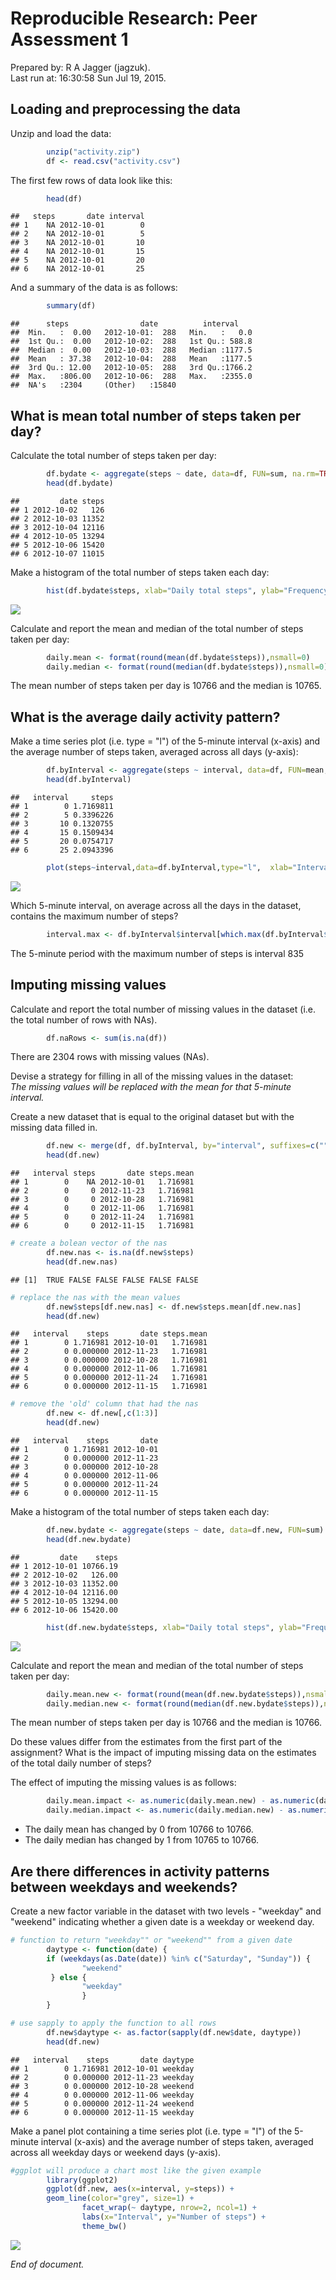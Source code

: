 # Reproducible Research: Peer Assessment 1


Prepared by: R A Jagger (jagzuk).  
Last run at: 16:30:58 Sun Jul 19, 2015.

## Loading and preprocessing the data
Unzip and load the data:



```r
        unzip("activity.zip")
        df <- read.csv("activity.csv")
```
The first few rows of data look like this:

```r
        head(df)
```

```
##   steps       date interval
## 1    NA 2012-10-01        0
## 2    NA 2012-10-01        5
## 3    NA 2012-10-01       10
## 4    NA 2012-10-01       15
## 5    NA 2012-10-01       20
## 6    NA 2012-10-01       25
```
And a summary of the data is as follows:

```r
        summary(df)
```

```
##      steps                date          interval     
##  Min.   :  0.00   2012-10-01:  288   Min.   :   0.0  
##  1st Qu.:  0.00   2012-10-02:  288   1st Qu.: 588.8  
##  Median :  0.00   2012-10-03:  288   Median :1177.5  
##  Mean   : 37.38   2012-10-04:  288   Mean   :1177.5  
##  3rd Qu.: 12.00   2012-10-05:  288   3rd Qu.:1766.2  
##  Max.   :806.00   2012-10-06:  288   Max.   :2355.0  
##  NA's   :2304     (Other)   :15840
```


## What is mean total number of steps taken per day?
Calculate the total number of steps taken per day:

```r
        df.bydate <- aggregate(steps ~ date, data=df, FUN=sum, na.rm=TRUE)
        head(df.bydate)
```

```
##         date steps
## 1 2012-10-02   126
## 2 2012-10-03 11352
## 3 2012-10-04 12116
## 4 2012-10-05 13294
## 5 2012-10-06 15420
## 6 2012-10-07 11015
```

Make a histogram of the total number of steps taken each day:


```r
        hist(df.bydate$steps, xlab="Daily total steps", ylab="Frequency (No of days)",main="Histogram: Daily total steps by Freqency")
```

![](PA1_template_files/figure-html/frequency-1.png) 

Calculate and report the mean and median of the total number of steps taken per day:


```r
        daily.mean <- format(round(mean(df.bydate$steps)),nsmall=0)
        daily.median <- format(round(median(df.bydate$steps)),nsmall=0)
```

The mean number of steps taken per day is 10766 and the median is 10765.

## What is the average daily activity pattern?

Make a time series plot (i.e. type = "l") of the 5-minute interval (x-axis) and the average number of steps taken, averaged across all days (y-axis):


```r
        df.byInterval <- aggregate(steps ~ interval, data=df, FUN=mean, na.rm=TRUE)
        head(df.byInterval)
```

```
##   interval     steps
## 1        0 1.7169811
## 2        5 0.3396226
## 3       10 0.1320755
## 4       15 0.1509434
## 5       20 0.0754717
## 6       25 2.0943396
```


```r
        plot(steps~interval,data=df.byInterval,type="l",  xlab="Interval (5 minute increments)", ylab="Mean steps per interval",  main="Mean steps per 5 minute interval")
```

![](PA1_template_files/figure-html/intervalplot-1.png) 

Which 5-minute interval, on average across all the days in the dataset, contains the maximum number of steps?


```r
        interval.max <- df.byInterval$interval[which.max(df.byInterval$steps)]
```
The 5-minute period with the maximum number of steps is interval 835

## Imputing missing values
Calculate and report the total number of missing values in the dataset (i.e. the total number of rows with NAs).


```r
        df.naRows <- sum(is.na(df)) 
```
There are 2304 rows with missing values (NAs).

Devise a strategy for filling in all of the missing values in the dataset:  
*The missing values will be replaced with the mean for that 5-minute interval.*

Create a new dataset that is equal to the original dataset but with the missing data filled in.


```r
        df.new <- merge(df, df.byInterval, by="interval", suffixes=c("",".mean"))
        head(df.new)
```

```
##   interval steps       date steps.mean
## 1        0    NA 2012-10-01   1.716981
## 2        0     0 2012-11-23   1.716981
## 3        0     0 2012-10-28   1.716981
## 4        0     0 2012-11-06   1.716981
## 5        0     0 2012-11-24   1.716981
## 6        0     0 2012-11-15   1.716981
```

```r
# create a bolean vector of the nas
        df.new.nas <- is.na(df.new$steps)
        head(df.new.nas)
```

```
## [1]  TRUE FALSE FALSE FALSE FALSE FALSE
```

```r
# replace the nas with the mean values
        df.new$steps[df.new.nas] <- df.new$steps.mean[df.new.nas]
        head(df.new)
```

```
##   interval    steps       date steps.mean
## 1        0 1.716981 2012-10-01   1.716981
## 2        0 0.000000 2012-11-23   1.716981
## 3        0 0.000000 2012-10-28   1.716981
## 4        0 0.000000 2012-11-06   1.716981
## 5        0 0.000000 2012-11-24   1.716981
## 6        0 0.000000 2012-11-15   1.716981
```

```r
# remove the 'old' column that had the nas
        df.new <- df.new[,c(1:3)]
        head(df.new)
```

```
##   interval    steps       date
## 1        0 1.716981 2012-10-01
## 2        0 0.000000 2012-11-23
## 3        0 0.000000 2012-10-28
## 4        0 0.000000 2012-11-06
## 5        0 0.000000 2012-11-24
## 6        0 0.000000 2012-11-15
```

Make a histogram of the total number of steps taken each day:


```r
        df.new.bydate <- aggregate(steps ~ date, data=df.new, FUN=sum)
        head(df.new.bydate)
```

```
##         date    steps
## 1 2012-10-01 10766.19
## 2 2012-10-02   126.00
## 3 2012-10-03 11352.00
## 4 2012-10-04 12116.00
## 5 2012-10-05 13294.00
## 6 2012-10-06 15420.00
```

```r
        hist(df.new.bydate$steps, xlab="Daily total steps", ylab="Frequency (No of days)",main="Histogram: Daily total steps by Freqency")
```

![](PA1_template_files/figure-html/frequencynew-1.png) 

Calculate and report the mean and median of the total number of steps taken per day:


```r
        daily.mean.new <- format(round(mean(df.new.bydate$steps)),nsmall=0)
        daily.median.new <- format(round(median(df.new.bydate$steps)),nsmall=0)
```

The mean number of steps taken per day is 10766 and the median is 10766.

Do these values differ from the estimates from the first part of the assignment? What is the impact of imputing missing data on the estimates of the total daily number of steps?

The effect of imputing the missing values is as follows:


```r
        daily.mean.impact <- as.numeric(daily.mean.new) - as.numeric(daily.mean)
        daily.median.impact <- as.numeric(daily.median.new) - as.numeric(daily.median)
```
- The daily mean has changed by 0 from 10766 to 10766.
- The daily median has changed by 1 from 10765 to 10766.  

## Are there differences in activity patterns between weekdays and weekends?

Create a new factor variable in the dataset with two levels - "weekday" and "weekend" indicating whether a given date is a weekday or weekend day.  


```r
# function to return "weekday"" or "weekend"" from a given date
        daytype <- function(date) {
        if (weekdays(as.Date(date)) %in% c("Saturday", "Sunday")) {
                "weekend"
         } else {
                "weekday"
                }
        }

# use sapply to apply the function to all rows
        df.new$daytype <- as.factor(sapply(df.new$date, daytype))
        head(df.new)
```

```
##   interval    steps       date daytype
## 1        0 1.716981 2012-10-01 weekday
## 2        0 0.000000 2012-11-23 weekday
## 3        0 0.000000 2012-10-28 weekend
## 4        0 0.000000 2012-11-06 weekday
## 5        0 0.000000 2012-11-24 weekend
## 6        0 0.000000 2012-11-15 weekday
```


Make a panel plot containing a time series plot (i.e. type = "l") of the 5-minute interval (x-axis) and the average number of steps taken, averaged across all weekday days or weekend days (y-axis).


```r
#ggplot will produce a chart most like the given example
        library(ggplot2)
        ggplot(df.new, aes(x=interval, y=steps)) + 
        geom_line(color="grey", size=1) + 
                facet_wrap(~ daytype, nrow=2, ncol=1) +
                labs(x="Interval", y="Number of steps") +
                theme_bw()
```

![](PA1_template_files/figure-html/daytype-1.png) 
  
*End of document.*

